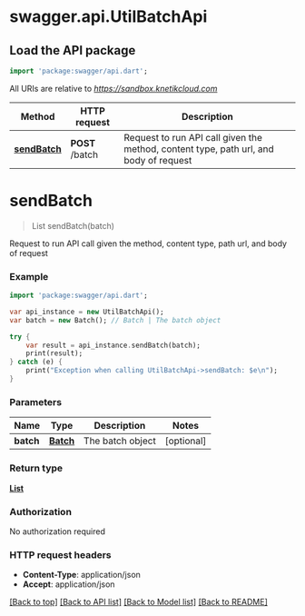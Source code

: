 # swagger.api.UtilBatchApi

## Load the API package
```dart
import 'package:swagger/api.dart';
```

All URIs are relative to *https://sandbox.knetikcloud.com*

Method | HTTP request | Description
------------- | ------------- | -------------
[**sendBatch**](UtilBatchApi.md#sendBatch) | **POST** /batch | Request to run API call given the method, content type, path url, and body of request


# **sendBatch**
> List<BatchReturn> sendBatch(batch)

Request to run API call given the method, content type, path url, and body of request

### Example 
```dart
import 'package:swagger/api.dart';

var api_instance = new UtilBatchApi();
var batch = new Batch(); // Batch | The batch object

try { 
    var result = api_instance.sendBatch(batch);
    print(result);
} catch (e) {
    print("Exception when calling UtilBatchApi->sendBatch: $e\n");
}
```

### Parameters

Name | Type | Description  | Notes
------------- | ------------- | ------------- | -------------
 **batch** | [**Batch**](Batch.md)| The batch object | [optional] 

### Return type

[**List<BatchReturn>**](BatchReturn.md)

### Authorization

No authorization required

### HTTP request headers

 - **Content-Type**: application/json
 - **Accept**: application/json

[[Back to top]](#) [[Back to API list]](../README.md#documentation-for-api-endpoints) [[Back to Model list]](../README.md#documentation-for-models) [[Back to README]](../README.md)

